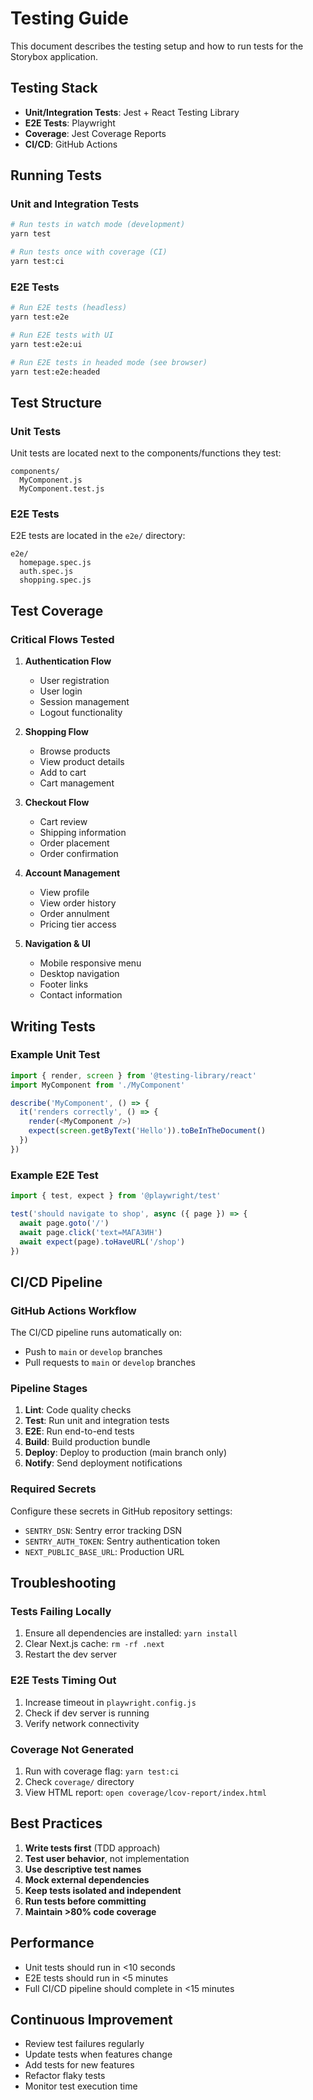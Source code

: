 # Testing Guide

This document describes the testing setup and how to run tests for the Storybox application.

## Testing Stack

- **Unit/Integration Tests**: Jest + React Testing Library
- **E2E Tests**: Playwright
- **Coverage**: Jest Coverage Reports
- **CI/CD**: GitHub Actions

## Running Tests

### Unit and Integration Tests

```bash
# Run tests in watch mode (development)
yarn test

# Run tests once with coverage (CI)
yarn test:ci
```

### E2E Tests

```bash
# Run E2E tests (headless)
yarn test:e2e

# Run E2E tests with UI
yarn test:e2e:ui

# Run E2E tests in headed mode (see browser)
yarn test:e2e:headed
```

## Test Structure

### Unit Tests
Unit tests are located next to the components/functions they test:
```
components/
  MyComponent.js
  MyComponent.test.js
```

### E2E Tests
E2E tests are located in the `e2e/` directory:
```
e2e/
  homepage.spec.js
  auth.spec.js
  shopping.spec.js
```

## Test Coverage

### Critical Flows Tested

1. **Authentication Flow**
   - User registration
   - User login
   - Session management
   - Logout functionality

2. **Shopping Flow**
   - Browse products
   - View product details
   - Add to cart
   - Cart management

3. **Checkout Flow**
   - Cart review
   - Shipping information
   - Order placement
   - Order confirmation

4. **Account Management**
   - View profile
   - View order history
   - Order annulment
   - Pricing tier access

5. **Navigation & UI**
   - Mobile responsive menu
   - Desktop navigation
   - Footer links
   - Contact information

## Writing Tests

### Example Unit Test

```javascript
import { render, screen } from '@testing-library/react'
import MyComponent from './MyComponent'

describe('MyComponent', () => {
  it('renders correctly', () => {
    render(<MyComponent />)
    expect(screen.getByText('Hello')).toBeInTheDocument()
  })
})
```

### Example E2E Test

```javascript
import { test, expect } from '@playwright/test'

test('should navigate to shop', async ({ page }) => {
  await page.goto('/')
  await page.click('text=МАГАЗИН')
  await expect(page).toHaveURL('/shop')
})
```

## CI/CD Pipeline

### GitHub Actions Workflow

The CI/CD pipeline runs automatically on:
- Push to `main` or `develop` branches
- Pull requests to `main` or `develop` branches

### Pipeline Stages

1. **Lint**: Code quality checks
2. **Test**: Run unit and integration tests
3. **E2E**: Run end-to-end tests
4. **Build**: Build production bundle
5. **Deploy**: Deploy to production (main branch only)
6. **Notify**: Send deployment notifications

### Required Secrets

Configure these secrets in GitHub repository settings:

- `SENTRY_DSN`: Sentry error tracking DSN
- `SENTRY_AUTH_TOKEN`: Sentry authentication token
- `NEXT_PUBLIC_BASE_URL`: Production URL

## Troubleshooting

### Tests Failing Locally

1. Ensure all dependencies are installed: `yarn install`
2. Clear Next.js cache: `rm -rf .next`
3. Restart the dev server

### E2E Tests Timing Out

1. Increase timeout in `playwright.config.js`
2. Check if dev server is running
3. Verify network connectivity

### Coverage Not Generated

1. Run with coverage flag: `yarn test:ci`
2. Check `coverage/` directory
3. View HTML report: `open coverage/lcov-report/index.html`

## Best Practices

1. **Write tests first** (TDD approach)
2. **Test user behavior**, not implementation
3. **Use descriptive test names**
4. **Mock external dependencies**
5. **Keep tests isolated and independent**
6. **Run tests before committing**
7. **Maintain >80% code coverage**

## Performance

- Unit tests should run in <10 seconds
- E2E tests should run in <5 minutes
- Full CI/CD pipeline should complete in <15 minutes

## Continuous Improvement

- Review test failures regularly
- Update tests when features change
- Add tests for new features
- Refactor flaky tests
- Monitor test execution time
